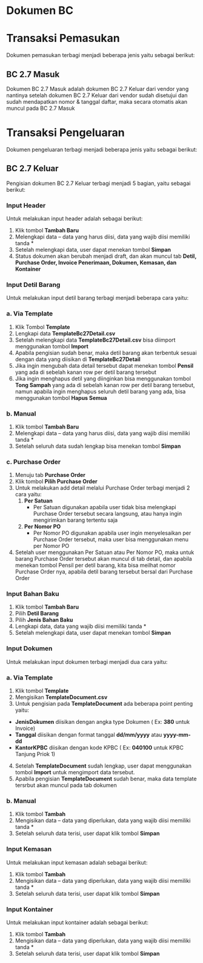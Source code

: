 # Dokumen BC
# Transaksi Pemasukan
Dokumen pemasukan terbagi menjadi beberapa jenis yaitu sebagai berikut:
## BC 2.7 Masuk
Dokumen BC 2.7 Masuk adalah dokumen BC 2.7 Keluar dari vendor yang nantinya setelah dokumen BC 2.7 Keluar dari vendor sudah disetujui dan sudah mendapatkan nomor & tanggal daftar, maka secara otomatis akan muncul pada BC 2.7 Masuk 

# Transaksi Pengeluaran
Dokumen pengeluaran terbagi menjadi beberapa jenis yaitu sebagai berikut:

## BC 2.7 Keluar
Pengisian dokumen BC 2.7 Keluar  terbagi menjadi 5 bagian, yaitu sebagai berikut:
### Input Header
Untuk melakukan input header adalah sebagai berikut:
1.	Klik tombol **Tambah Baru**
2.	Melengkapi data – data yang harus diisi, data yang wajib diisi memiliki tanda *
3.	Setelah melengkapi data, user dapat menekan tombol **Simpan**
4.	Status dokumen akan berubah menjadi draft, dan akan muncul tab **Detil, Purchase Order, Invoice Penerimaan, Dokumen, Kemasan, dan Kontainer**

### Input Detil Barang
Untuk melakukan input detil barang terbagi menjadi beberapa cara yaitu:
### a. Via Template
1.	Klik Tombol **Template**
2.	Lengkapi data **TemplateBc27Detail.csv**
3.	Setelah melengkapi data **TemplateBc27Detail.csv** bisa diimport menggunakan tombol **Import**
4.	Apabila pengisian sudah benar, maka detil barang akan terbentuk sesuai dengan data yang diisikan di **TemplateBc27Detail**
5.	Jika ingin mengubah data detail tersebut dapat menekan tombol **Pensil** yang ada di sebelah kanan row per detil barang tersebut
6.	Jika ingin menghapus detil yang diinginkan bisa menggunakan tombol **Tong Sampah** yang ada di sebelah kanan row per detil barang tersebut, namun apabila ingin menghapus seluruh detil barang yang ada, bisa menggunakan tombol **Hapus Semua**

### b. Manual
1.	Klik tombol **Tambah Baru**
2.	Melengkapi data – data yang harus diisi, data yang wajib diisi memiliki tanda *
3.	Setelah seluruh data sudah lengkap bisa menekan tombol **Simpan**

### c. Purchase Order
1.	Menuju tab **Purchase Order**
2.	Klik tombol **Pilih Purchase Order**
3.	Untuk melakukan add detail melalui Purchase Order terbagi menjadi 2 cara yaitu:
    1. 	**Per Satuan**
        - Per Satuan digunakan apabila user tidak bisa melengkapi Purchase Order tersebut secara langsung, atau hanya ingin mengirimkan barang tertentu saja
    1. 	**Per Nomor PO**
        - Per Nomor PO digunakan apabila user ingin menyelesaikan per Purchase Order tersebut, maka user bisa menggunakan menu per Nomor PO
4.	Setelah user menggunakan Per Satuan atau Per Nomor PO, maka untuk barang Purchase Order tersebut akan muncul di tab detail, dan apabila menekan tombol Pensil per detil barang, kita bisa meilhat nomor Purchase Order nya, apabila detil barang tersebut bersal dari Purchase Order

### Input Bahan Baku
1.	Klik tombol **Tambah Baru**
2.	Pilih **Detil Barang**
3.	Pilih **Jenis Bahan Baku**
4.	Lengkapi data, data yang wajib diisi memiliki tanda *
5.	Setelah melengkapi data, user dapat menekan tombol **Simpan**

### Input Dokumen
Untuk melakukan input dokumen terbagi menjadi dua cara yaitu:
### a. Via Template
1.	Klik tombol **Template**
2.	Mengisikan **TemplateDocument.csv**
3.	Untuk pengisian pada **TemplateDocument** ada beberapa point penting yaitu:
-	**JenisDokumen** diisikan dengan angka type Dokumen ( Ex: **380** untuk Invoice)
-	**Tanggal** diisikan dengan format tanggal **dd/mm/yyyy** atau **yyyy-mm-dd**
-	**KantorKPBC** diisikan dengan kode KPBC ( Ex: **040100** untuk KPBC Tanjung Priok 1)
4.	Setelah **TemplateDocument** sudah lengkap, user dapat menggunakan tombol **Import** untuk mengimport data tersebut.
5.	Apabila pengisian **TemplateDocument** sudah benar, maka data template tersrbut akan muncul pada tab dokumen

### b. Manual
1.	Klik tombol **Tambah**
2.	Mengisikan data – data yang diperlukan, data yang wajib diisi memiliki tanda *
3.	Setelah seluruh data terisi, user dapat klik tombol **Simpan**

### Input Kemasan
Untuk melakukan input kemasan adalah sebagai berikut:
1.	Klik tombol **Tambah**
2.	Mengisikan data – data yang diperlukan, data yang wajib diisi memiliki tanda *
3.	Setelah seluruh data terisi, user dapat klik tombol **Simpan**

### Input Kontainer
Untuk melakukan input kontainer adalah sebagai berikut:
1.	Klik tombol **Tambah**
2.	Mengisikan data – data yang diperlukan, data yang wajib diisi memiliki tanda *
3.	Setelah seluruh data terisi, user dapat klik tombol **Simpan**

